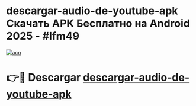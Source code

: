 # descargar-audio-de-youtube-apk Скачать APK Бесплатно на Android 2025 - #lfm49

[![acn](https://github.com/user-attachments/assets/0f9c940e-d8b0-45ae-aac7-cd30a18b3e1c)](https://apps.freeplayer.one?title=descargar-audio-de-youtube-apk&ref=9RF)

# 👉🔴 Descargar [descargar-audio-de-youtube-apk](https://apps.freeplayer.one?title=descargar-audio-de-youtube-apk&ref=9RF)